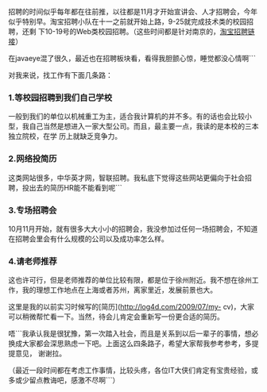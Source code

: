 

招聘的时间似乎每年都在往前推，以往都是11月才开始宣讲会、人才招聘会，今年似乎特别早。淘宝招聘小队在十一之前就开始上路，9-25就完成技术类的校园招聘，还剩
下10-19号的Web类校园招聘。（这些时间都是针对南京的，[淘宝招聘链接](http://www.join-alibaba.com/)）

在javaeye混了很久，最近也在招聘板块看，看得我胆颤心惊，睡觉都没心情啊```

对我来说，找工作有下面几条路：

### 1.等校园招聘到我们自己学校

一般到我们的单位以机械重工为主，适合我计算机的并不多。有的话也会比较小型，我自己当然是想进入一家大型公司。而且，最主要一点，我读的是本校的三本独立院校，在学
历上就缺乏竞争力。

### 2.网络投简历

这类网站很多，中华英才网，智联招聘。我私底下觉得这些网站更偏向于社会招聘，投出去的简历HR能不能看到呢```

### 3.专场招聘会

10月11月开始，就有很多大大小小的招聘会，我没参加过任何一场招聘会，不知道在招聘会里会有什么规模的公司以及成功率怎么样。

### 4.请老师推荐

这也许可行，但是老师推荐的单位比较有限，都是位于徐州附近。我不想在徐州工作，我的理想工作地点在上海或者苏州，离家里近，发展前景也大。

这里是我的以前实习时候写的[简历](http://log4d.com/2009/07/my-
cv)，大家可以稍微帮忙看一下。当然，待会儿肯定会重新写一份更合适的简历。

唔```我承认我是很犹豫，第一次踏入社会，而且是关系到以后一辈子的事情，想必换成大家都会深思熟虑一下吧。上面这么四条路子，希望大家帮我参考参考，多提提意见，
谢谢拉。

（最近一段时间都在考虑工作事情，比较头疼，各位IT大侠们肯定有宝贵经验，或多或少留点教诲吧，感激不尽啊```）


